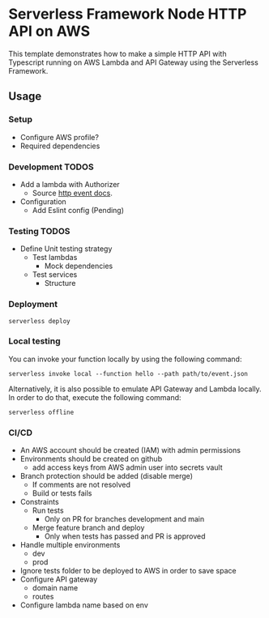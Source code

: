 # Serverless Framework Node HTTP API on AWS

This template demonstrates how to make a simple HTTP API with Typescript running on AWS Lambda and API Gateway using the Serverless Framework.

## Usage

### Setup

- Configure AWS profile?
- Required dependencies

### Development TODOS

- Add a lambda with Authorizer
  - Source [http event docs](https://www.serverless.com/framework/docs/providers/aws/events/apigateway/).
- Configuration
  - Add Eslint config (Pending)

### Testing TODOS

- Define Unit testing strategy
  - Test lambdas
    - Mock dependencies
  - Test services
    - Structure

### Deployment

`serverless deploy`

### Local testing

You can invoke your function locally by using the following command:

```
serverless invoke local --function hello --path path/to/event.json
```

Alternatively, it is also possible to emulate API Gateway and Lambda locally. In order to do that, execute the following command:

```
serverless offline
```

### CI/CD

- An AWS account should be created (IAM) with admin permissions
- Environments should be created on github
  - add access keys from AWS admin user into secrets vault
- Branch protection should be added (disable merge)
  - If comments are not resolved
  - Build or tests fails
- Constraints
  - Run tests
    - Only on PR for branches development and main
  - Merge feature branch and deploy
    - Only when tests has passed and PR is approved
- Handle multiple environments
  - dev
  - prod
- Ignore tests folder to be deployed to AWS in order to save space
- Configure API gateway
  - domain name
  - routes
- Configure lambda name based on env